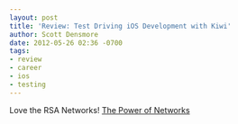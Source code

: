 ```yaml
---
layout: post
title: 'Review: Test Driving iOS Development with Kiwi'
author: Scott Densmore
date: 2012-05-26 02:36 -0700
tags:
- review
- career
- ios
- testing
---
```


Love the RSA Networks! [The Power of Networks](http://comment.rsablogs.org.uk/2012/05/22/rsa-animate-power-networks/)